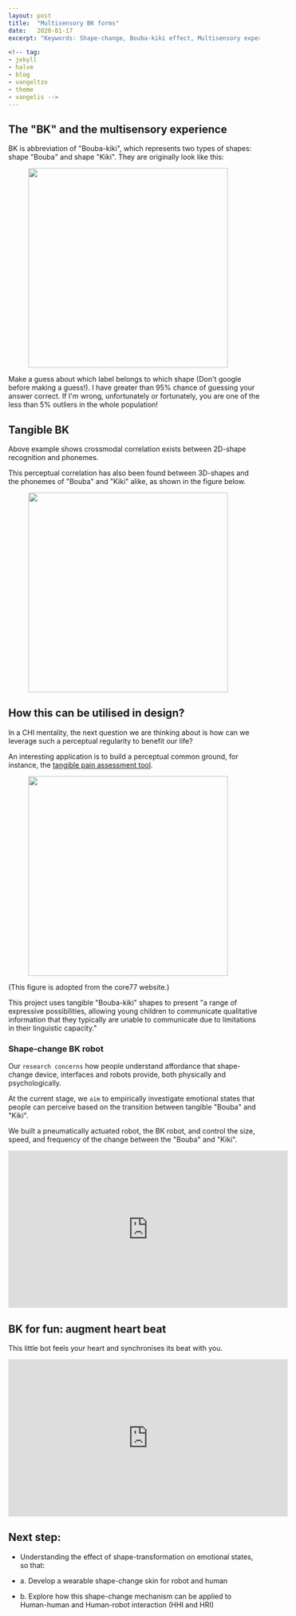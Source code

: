 ```yaml
---
layout: post
title:  "Multisensory BK forms"
date:   2020-01-17
excerpt: "Keywords: Shape-change, Bouba-kiki effect, Multisensory experience"

<!-- tag:
- jekyll 
- halve
- blog
- vangeltzo
- theme
- vangelis -->
---
```


 
## The "BK" and the multisensory experience
BK is abbreviation of "Bouba-kiki", which represents two types of shapes: shape "Bouba" and shape "Kiki". They are originally look like this:

<figure>
<img src="{{site.baseurl}}/images/bk/bk.jpg" width = "400"/>
</figure>

Make a guess about which label belongs to which shape (Don't google before making a guess!). I have greater than 95% chance of guessing your answer correct. If I'm wrong, unfortunately or fortunately, you are one of the less than 5% outliers in the whole population!

## Tangible BK 
Above example shows crossmodal correlation exists between 2D-shape recognition and phonemes.

This perceptual correlation has also been found between 3D-shapes and the phonemes of "Bouba" and "Kiki" alike, as shown in the figure below.

<figure>
<img src="{{site.baseurl}}/images/bk/bkTangible.jpeg" width = "400"/>
</figure>

## How this can be utilised in design?
In a CHI mentality, the next question we are thinking about is how can we leverage such a perceptual regularity to benefit our life?

An interesting application is to build a perceptual common ground, for instance, the [tangible pain assessment tool](https://designawards.core77.com/health-wellness/82835/Tangible-Pain-Assessment-Tools).

<figure>
<img src="{{site.baseurl}}/images/bk/bkexample.jpeg" width = "400"/>
</figure>
(This figure is adopted from the core77 website.)

This project uses tangible "Bouba-kiki" shapes to present "a range of expressive possibilities, allowing young children to communicate qualitative information that they typically are unable to communicate due to limitations in their linguistic capacity."

### Shape-change BK robot
Our ``research concerns`` how people understand affordance that shape-change device, interfaces and robots provide, both physically and psychologically.

At the current stage, we ``aim`` to empirically investigate emotional states that people can perceive based on the transition between tangible "Bouba" and "Kiki".

We built a pneumatically actuated robot, the BK robot, and control the size, speed, and frequency of the change between the "Bouba" and "Kiki".

<iframe width="560" height="315" src="https://www.youtube.com/embed/WCvqHNx1njk" frameborder="0" allow="accelerometer; autoplay; encrypted-media; gyroscope; picture-in-picture" allowfullscreen></iframe>


<!-- **Result:** wait for the update. -->

## BK for fun: augment heart beat
This little bot feels your heart and synchronises its beat with you.
<iframe width="560" height="315" src="https://www.youtube.com/embed/zzrMWaAxrA4" frameborder="0" allow="accelerometer; autoplay; encrypted-media; gyroscope; picture-in-picture" allowfullscreen></iframe>

## Next step: 

* Understanding the effect of shape-transformation on emotional states, so that:

* a. Develop a wearable shape-change skin for robot and human

* b. Explore how this shape-change mechanism can be applied to Human-human and Human-robot interaction (HHI and HRI)
 


<!-- ## Installation and Quick Usage
* Fork the [Halve repo](https://github.com/TaylanTatli/Halve/fork)
* Edit `_config.yml` file.

If you want to make a **Project Page**, you have to use `gh-pages` branch. For **Personal Page**; `master` branch. More info [here](https://help.github.com/articles/about-github-pages-and-jekyll/#jekylls-build-process).

{% capture images %}
	{{ site.url }}/images/halve-home-image.png
	{{ site.url }}/images/post-image-halve-1.png
	{{ site.url }}/images/post-image-halve-2.png
{% endcapture %}
{% include gallery images=images caption="Screenshots of Halve Theme" cols=3 %}

{% capture images %}
	{{ site.url }}/images/post-image-halve-3.png
	{{ site.url }}/images/post-image-halve-6.png
	{{ site.url }}/images/post-image-halve-4.png
{% endcapture %}
{% include gallery images=images caption="Mobile view of Halve Theme" cols=3 %}
      
See a [live version of Halve](http://taylantatli.github.io/Halve) hosted on GitHub.      

#### description


Examples:

{% highlight yaml %}
url: http://taylantatli.me/Halve
url: http://localhost:4000
url: //cooldude.github.io
url:
{% endhighlight %}

#### background
Here we will set images for left block. Example:

```
background:
  homepage: images/home.png
  post-list: images/unsplash-image-10.jpg
  default-post: images/unsplash-gallery-image-3.jpg 
```

<dl>
  <dt>homepage</dt>
  <dd>Is for homepage background image.</dd>
  <dt>post-list</dt>
  <dd>Is for posts list page background image.</dd>
  <dt>default-post</dt>
  <dd>Is for posts' default background image. It will be shown for every posts that don't specify any image from post's YAML front matter.</dd>
</dl>

---

### Projects Overlay

To set what image links appear in the overlay menu edit `_data/projects.yaml`. Use the following format to set the URL, title, image and project status for as many links as you'd like. If you set `completed` to `false` like `completed: false`, it won't be clickable until you set it true like `completed: true`

{% highlight yaml %}
- title: Moon Jekyll Theme
  url: http://taylantatli.me/Moon
  image: https://cloud.githubusercontent.com/assets/754514/14509720/61c61058-01d6-11e6-93ab-0918515ecd56.png
  completed: true
{% endhighlight %}

---

### Images for Posts

You can set left block image per post. Just add `image: some link` to your post's front matter. If you don't set this, default post image will be used from `_config.yml`.

```
image: /assets/img/some-image.png
or
image: http://example.com/some-image.png
```    
 This also will be used for twitter card:

![Halve Twitter Card]({{ site.url }}/images/post-image-halve-5.png) -->

